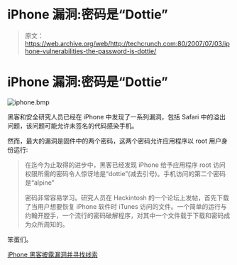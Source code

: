 # iPhone 漏洞:密码是“Dottie”

> 原文：<https://web.archive.org/web/http://techcrunch.com:80/2007/07/03/iphone-vulnerabilities-the-password-is-dottie/>

# iPhone 漏洞:密码是“Dottie”

![iphone.bmp](img/37a4731a6bf6b777ef4be79ab0afab76.png)

黑客和安全研究人员已经在 iPhone 中发现了一系列漏洞，包括 Safari 中的溢出问题，该问题可能允许未签名的代码感染手机。

然而，最大的漏洞是固件中的两个密码，这两个密码允许应用程序以 root 用户身份运行:

> 在迄今为止取得的进步中，黑客已经发现 iPhone 给予应用程序 root 访问权限所需的密码令人惊讶地是“dottie”(减去引号)。手机访问的第二个密码是“alpine”
> 
> 密码非常容易学习。研究人员在 Hackintosh 的一个论坛上发帖，首先下载了当用户想要恢复 iPhone 软件时 iTunes 访问的文件。一个简单的运行与约翰开膛手，一个流行的密码破解程序，对其中一个文件载于下载和密码成为众所周知的。

笨蛋们。

[iPhone 黑客披露漏洞并寻找线索](https://web.archive.org/web/20201215083621/http://www.theregister.co.uk/2007/07/03/iphone_hacking_progress/)